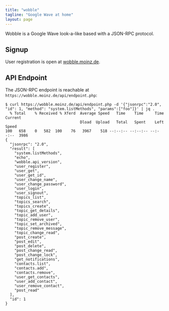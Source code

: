 ```yaml
---
title: "wobble"
tagline: "Google Wave at home"
layout: page
---
```


Wobble is a Google Wave look-a-like based with a JSON-RPC protocol.

## Signup

User registration is open at [wobble.moinz.de](https://wobble.moinz.de).

## API Endpoint

The JSON-RPC endpoint is reachable at `https://wobble.moinz.de/api/endpoint.php`:

```
$ curl https://wobble.moinz.de/api/endpoint.php -d '{"jsonrpc":"2.0", "id": 1, "method": "system.listMethods", "params":["foo"]}' | jq .
  % Total    % Received % Xferd  Average Speed   Time    Time     Time  Current
                                 Dload  Upload   Total   Spent    Left  Speed
100   658    0   582  100    76   3967    518 --:--:-- --:--:-- --:--:--  3986
{
  "jsonrpc": "2.0",
  "result": [
    "system.listMethods",
    "echo",
    "wobble.api_version",
    "user_register",
    "user_get",
    "user_get_id",
    "user_change_name",
    "user_change_password",
    "user_login",
    "user_signout",
    "topics_list",
    "topics_search",
    "topics_create",
    "topic_get_details",
    "topic_add_user",
    "topic_remove_user",
    "topic_set_archived",
    "topic_remove_message",
    "topic_change_read",
    "post_create",
    "post_edit",
    "post_delete",
    "post_change_read",
    "post_change_lock",
    "get_notifications",
    "contacts.list",
    "contacts.add",
    "contacts.remove",
    "user_get_contacts",
    "user_add_contact",
    "user_remove_contact",
    "post_read"
  ],
  "id": 1
}
```

